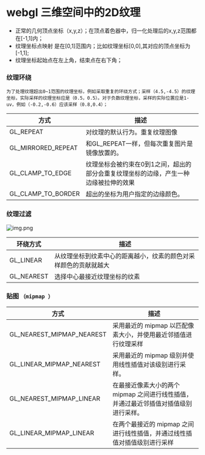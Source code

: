 # webgl 三维空间中的2D纹理
- 正常的几何顶点坐标（x,y,z）；在顶点着色器中，归一化处理后的x,y,z范围都在[-1,1]内；
- 纹理坐标点映射 是在[0,1]范围内；比如纹理坐标[0,0],其对应的顶点坐标为[-1,1];
- 纹理坐标起始点在左上角，结束点在右下角；
### 纹理环绕
`为了处理纹理超出0~1范围的纹理坐标，例如采取重复的环绕方式；采样（4.5,-4.5）的纹理坐标，实际采样的纹理坐标应是（0.5，0.5）。对于负数纹理坐标，采样的实际位置应是1-uv，例如（-0.2,-0.6）应该采样（0.8,0.4）；
`



| 方式                 | 描述                                          |
|--------------------|---------------------------------------------|
| GL_REPEAT          | 对纹理的默认行为。重复纹理图像                             |
| GL_MIRRORED_REPEAT | 和GL_REPEAT一样，但每次重复图片是镜像放置的。                 |
| GL_CLAMP_TO_EDGE   | 纹理坐标会被约束在0到1之间，超出的部分会重复纹理坐标的边缘，产生一种边缘被拉伸的效果 |
| GL_CLAMP_TO_BORDER | 超出的坐标为用户指定的边缘颜色。                            |

### 纹理过滤
![img.png](/img/img29.png)

| 环绕方式       | 描述                               |
|------------|----------------------------------|
| GL_LINEAR  | 从纹理坐标到纹素中心的距离越小，纹素的颜色对采样颜色的贡献就越大 |
| GL_NEAREST | 选择中心最接近纹理坐标的纹素                   |

### 贴图 `（mipmap ）`
| 方式                        | 描述                                             |
|---------------------------|------------------------------------------------|
| GL_NEAREST_MIPMAP_NEAREST | 采用最近的 mipmap 以匹配像素大小，并使用最近邻插值进行纹理采样            |
| GL_LINEAR_MIPMAP_NEAREST  | 采用最近的 mipmap 级别并使用线性插值对该级别进行采样。                |
| GL_NEAREST_MIPMAP_LINEAR  | 在最接近像素大小的两个 mipmap 之间进行线性插值，并通过最近邻插值对插值级别进行采样。 |
| GL_LINEAR_MIPMAP_LINEAR   | 在两个最接近的 mipmap 之间进行线性插值，并通过线性插值对插值级别进行采样       |

